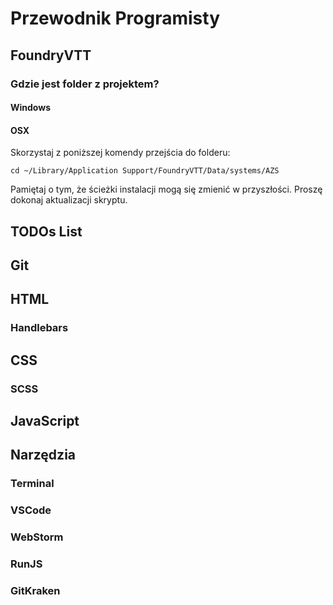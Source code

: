 # Przewodnik Programisty

## FoundryVTT

### Gdzie jest folder z projektem?

#### Windows

#### OSX

Skorzystaj z poniższej komendy przejścia do folderu:

`cd ~/Library/Application Support/FoundryVTT/Data/systems/AZS`

Pamiętaj o tym, że ścieżki instalacji mogą się zmienić w przyszłości. Proszę dokonaj aktualizacji skryptu.

## TODOs List

## Git

## HTML

### Handlebars

## CSS

### SCSS

## JavaScript

## Narzędzia

### Terminal

### VSCode

### WebStorm

### RunJS

### GitKraken
